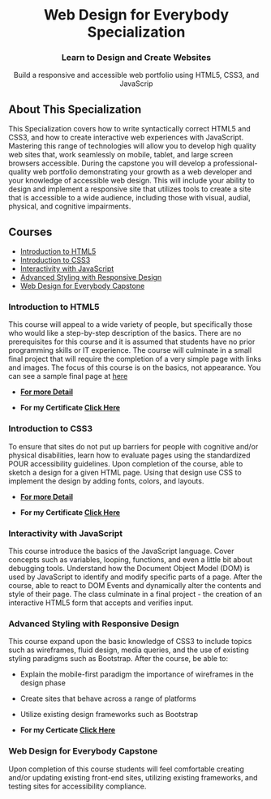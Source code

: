 <h1 align="center">Web Design for Everybody Specialization</h1>
<h3 align="center">Learn to Design and Create Websites</h3>
<p align="center">
  Build a responsive and accessible web portfolio using HTML5, CSS3, and JavaScrip
</p>

## About This Specialization

This Specialization covers how to write syntactically correct HTML5 and CSS3, and how to create interactive web experiences with JavaScript. Mastering this range of technologies will allow you to develop high quality web sites that, work seamlessly on mobile, tablet, and large screen browsers accessible. During the capstone you will develop a professional-quality web portfolio demonstrating your growth as a web developer and your knowledge of accessible web design. This will include your ability to design and implement a responsive site that utilizes tools to create a site that is accessible to a wide audience, including those with visual, audial, physical, and cognitive impairments.

## Courses

- [Introduction to HTML5](#introduction-to-html5)
- [Introduction to CSS3](#introduction-to-css3)
- [Interactivity with JavaScript](#interactivity-with-JavaScript)
- [Advanced Styling with Responsive Design](#advanced-styling-with-responsive-design)
- [Web Design for Everybody Capstone](#web-design-for-everybody-capstone)

### Introduction to HTML5

This course will appeal to a wide variety of people, but specifically those who would like a step-by-step description of the basics. There are no prerequisites for this course and it is assumed that students have no prior programming skills or IT experience. The course will culminate in a small final project that will require the completion of a very simple page with links and images. The focus of this course is on the basics, not appearance. You can see a sample final page at <a href="http://intro-webdesign.com/html5-plain.html.">here</a>

- **[For more Detail](https://github.com/LasyCoder/Web-Design-for-Everybody/tree/gh-pages/Introduction-to-HTML5/)**

- **For my Certificate [Click Here](https://coursera.org/share/4c7b0a7bd2ddaafa5b17df2e90a35563)**

### Introduction to CSS3

To ensure that sites do not put up  barriers for people with cognitive and/or physical disabilities, learn how to evaluate pages using the standardized POUR accessibility guidelines. Upon completion of the course, able to sketch a design for a given HTML page.  Using that design use CSS to implement the design by adding fonts, colors, and  layouts.

- **[For more Detail](https://github.com/LasyCoder/Web-Design-for-Everybody/tree/gh-pages/Introduction-to-CSS3/)**

- **For my Certificate [Click Here](https://coursera.org/share/3d23a7de9f4bc4a5877e76a9445c3331)**

### Interactivity with JavaScript

This course introduce the basics of the JavaScript language. Cover concepts such as variables, looping, functions, and even a little bit about debugging tools. Understand how the Document Object Model (DOM) is used by JavaScript to identify and modify specific parts of a page.  After the course, able to react to DOM Events and dynamically alter the contents and style of their page.   The class culminate in a  final project - the creation of an interactive HTML5 form that accepts and verifies input.

### Advanced Styling with Responsive Design

This course expand upon the basic knowledge of CSS3 to include topics such as wireframes, fluid design, media queries, and the use of existing styling paradigms such as Bootstrap.  After the course, be able to:
- Explain the mobile-first paradigm the importance of  wireframes in the design phase
- Create sites that behave across a range of platforms
- Utilize existing design frameworks such as Bootstrap

- **For my Certicate [Click Here](https://coursera.org/share/237e50be0eed39c631904e1a9763bf7a)**

### Web Design for Everybody Capstone

Upon completion of this course students will feel comfortable creating and/or updating existing front-end sites, utilizing existing frameworks, and testing sites for accessibility compliance.